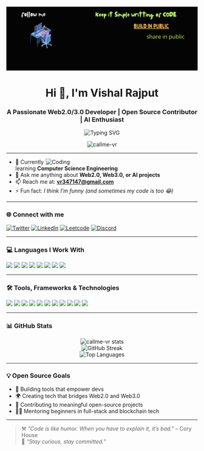 <p align="center">
  <img src="https://github.com/Callme-VR/Callme-VR/blob/main/Aesthetic%20Twitter%20Header.png?raw=true" alt="Vishal Rajput Banner"/>
</p>

<h1 align="center">Hi 👋, I'm Vishal Rajput</h1>
<h3 align="center">A Passionate Web2.0/3.0 Developer | Open Source Contributor | AI Enthusiast</h3>

<p align="center">
  <img src="https://readme-typing-svg.herokuapp.com?font=Fira+Code&weight=500&pause=1000&color=00FFBF&center=true&vCenter=true&width=435&lines=Full-Stack+Developer;Open+Source+Contributor;Blockchain+Explorer;AI+is+the+Future" alt="Typing SVG" />
</p>

<p align="center">
  <img src="https://komarev.com/ghpvc/?username=callme-vr&label=Profile%20views&color=0e75b6&style=flat" alt="callme-vr" />
</p>

---

<img align="right" alt="Coding" width="400" src="https://user-images.githubusercontent.com/55389276/140866485-8fb1c876-9a8f-4d6a-98dc-08c4981eaf70.gif"/>

- 🌱 Currently learning **Computer Science Engineering**
- 💬 Ask me anything about **Web2.0, Web3.0, or AI projects**
- 📫 Reach me at: **vr347147@gmail.com**
- ⚡ Fun fact: *I think I’m funny (and sometimes my code is too 😂)*

---

### 🌐 Connect with me

<p align="left">
  <a href="https://twitter.com/codeai_vishal" target="blank"><img src="https://img.shields.io/badge/Twitter-%231DA1F2.svg?&style=for-the-badge&logo=twitter&logoColor=white" alt="Twitter"/></a>
  <a href="https://linkedin.com/in/vishal rajput" target="blank"><img src="https://img.shields.io/badge/LinkedIn-%230077B5.svg?&style=for-the-badge&logo=linkedin&logoColor=white" alt="LinkedIn"/></a>
  <a href="https://www.leetcode.com/vishal1_rajput" target="blank"><img src="https://img.shields.io/badge/LeetCode-%23FFA116.svg?&style=for-the-badge&logo=leetcode&logoColor=black" alt="Leetcode"/></a>
  <a href="https://discord.gg/callme_vsr" target="blank"><img src="https://img.shields.io/badge/Discord-%237289DA.svg?&style=for-the-badge&logo=discord&logoColor=white" alt="Discord"/></a>
</p>

---

### 💻 Languages I Work With

<p align="left">
  <img src="https://img.shields.io/badge/HTML5-E34F26?style=for-the-badge&logo=html5&logoColor=white"/>
  <img src="https://img.shields.io/badge/CSS3-1572B6?style=for-the-badge&logo=css3&logoColor=white"/>
  <img src="https://img.shields.io/badge/JavaScript-F7DF1E?style=for-the-badge&logo=javascript&logoColor=black"/>
  <img src="https://img.shields.io/badge/TypeScript-3178C6?style=for-the-badge&logo=typescript&logoColor=white"/>
  <img src="https://img.shields.io/badge/Python-3776AB?style=for-the-badge&logo=python&logoColor=white"/>
  <img src="https://img.shields.io/badge/Java-007396?style=for-the-badge&logo=java&logoColor=white"/>
  <img src="https://img.shields.io/badge/C-00599C?style=for-the-badge&logo=c&logoColor=white"/>
  <img src="https://img.shields.io/badge/C++-00599C?style=for-the-badge&logo=c%2B%2B&logoColor=white"/>
</p>

---

### 🛠️ Tools, Frameworks & Technologies

<p align="left">
  <img src="https://img.shields.io/badge/React-20232A?style=for-the-badge&logo=react&logoColor=61DAFB"/>
  <img src="https://img.shields.io/badge/Next.js-000000?style=for-the-badge&logo=nextdotjs&logoColor=white"/>
  <img src="https://img.shields.io/badge/TailwindCSS-38B2AC?style=for-the-badge&logo=tailwind-css&logoColor=white"/>
  <img src="https://img.shields.io/badge/Node.js-339933?style=for-the-badge&logo=nodedotjs&logoColor=white"/>
  <img src="https://img.shields.io/badge/Express.js-404D59?style=for-the-badge&logo=express&logoColor=white"/>
  <img src="https://img.shields.io/badge/MongoDB-4EA94B?style=for-the-badge&logo=mongodb&logoColor=white"/>
  <img src="https://img.shields.io/badge/MySQL-005C84?style=for-the-badge&logo=mysql&logoColor=white"/>
  <img src="https://img.shields.io/badge/Docker-2496ED?style=for-the-badge&logo=docker&logoColor=white"/>
  <img src="https://img.shields.io/badge/GraphQL-E10098?style=for-the-badge&logo=graphql&logoColor=white"/>
  <img src="https://img.shields.io/badge/Git-F05032?style=for-the-badge&logo=git&logoColor=white"/>
  <img src="https://img.shields.io/badge/Linux-FCC624?style=for-the-badge&logo=linux&logoColor=black"/>
</p>

---

### 📊 GitHub Stats

<p align="center">
  <img src="https://github-readme-stats.vercel.app/api?username=callme-vr&show_icons=true&theme=radical" alt="callme-vr stats"/>
  <br/>
  <img src="https://github-readme-streak-stats.herokuapp.com?user=callme-vr&theme=radical&hide_border=true" alt="GitHub Streak"/>
  <br/>
  <img src="https://github-readme-stats.vercel.app/api/top-langs?username=callme-vr&show_icons=true&locale=en&layout=compact&theme=radical" alt="Top Languages"/>
</p>

---

### 💡 Open Source Goals

- 🔧 Building tools that empower devs  
- 🌍 Creating tech that bridges Web2.0 and Web3.0  
- 🚀 Contributing to meaningful open-source projects  
- 👨‍🏫 Mentoring beginners in full-stack and blockchain tech

---

> ⚒️ *"Code is like humor. When you have to explain it, it’s bad."* – Cory House  
> 🧠 *“Stay curious, stay committed.”*
